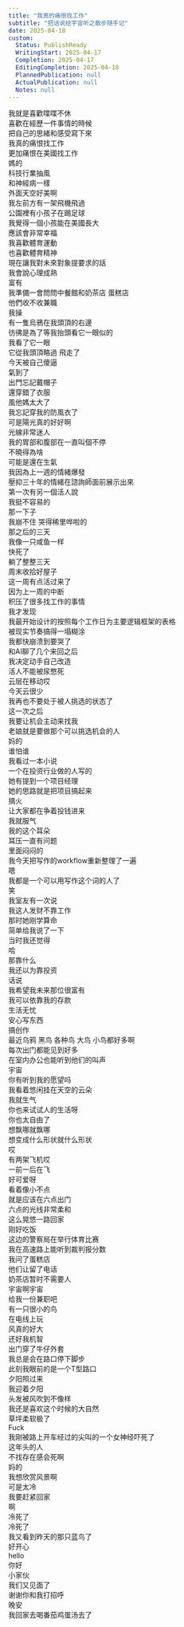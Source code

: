 ```yaml
---
title: "我真的痛恨找工作"
subtitle: "把话说给宇宙听之散步随手记"
date: 2025-04-18
custom:
  Status: PublishReady
  WritingStart: 2025-04-17
  Completion: 2025-04-17
  EditingCompletion: 2025-04-18
  PlannedPublication: null
  ActualPublication: null
  Notes: null
---          
```

我就是喜歡喋喋不休          
喜歡在經歷一件事情的時候        
把自己的思緒和感受寫下來          
我真的痛恨找工作        
更加痛恨在美國找工作          
媽的        
科技行業抽風        
和神經病一樣          
外面天空好美啊        
我左前方有一架飛機飛過          
公園裡有小孩子在踢足球          
我覺得一個小孩能在美國長大        
應該會非常幸福          
我喜歡體育運動        
也喜歡體育精神          
現在讓我對未來對象提要求的話        
我會說心理成熟        
富有          
我準備一會問問中餐館和奶茶店 蛋糕店        
他們收不收兼職          
我操        
有一隻烏鴉在我頭頂的右邊        
彷彿是為了等我抬頭看它一眼似的        
我看了它一眼        
它從我頭頂略過 飛走了          
今天被自己傻逼        
氣到了        
出門忘記戴帽子        
還穿錯了衣服          
風他媽太大了        
我忘記穿我的防風衣了        
可是陽光真的好好啊        
光線非常迷人          
我的胃部和腹部在一直叫個不停        
不曉得為啥        
可能是還在生氣          
我因為上一週的情緒爆發        
壓抑三十年的情緒在諮詢師面前展示出來        
第一次有另一個活人說        
我挺不容易的        
那一下子        
我崩不住 哭得稀里哗啦的          
那之后的三天        
我像一只咸鱼一样        
快死了        
躺了整整三天          
周末收拾好屋子        
这一周有点活过来了          
因为上一周的中断        
积压了很多找工作的事情          
我才发现        
我最开始设计的按照每个工作日为主要逻辑框架的表格        
被现实节奏搞得一塌糊涂        
我都快崩溃到要哭了          
和AI聊了几个来回之后        
我决定动手自己改造          
活人不能被尿憋死          
云层在移动哎        
今天云很少          
我再也不要处于被人挑选的状态了        
这一次之后        
我要让机会主动来找我        
老娘就是要做那个可以挑选机会的人        
妈的        
谁怕谁          
我看过一本小说        
一个在投资行业做的人写的        
她有提到一个项目经理        
她的思路就是把项目搞起来        
搞火        
让大家都在争着投钱进来          
我就服气        
我的这个耳朵        
耳压一直有问题        
里面闷闷的          
我今天把写作的workflow重新整理了一遍        
嗯        
我都是一个可以用写作这个词的人了        
笑          
我室友有一次说        
我这人发财不靠工作        
那时她刚学算命        
简单给我说了一下        
当时我还觉得        
哈        
那靠什么        
我还以为靠投资          
话说        
我希望我未来那位很富有        
我可以依靠我的存款        
生活无忧        
安心写东西        
搞创作          
最近乌鸦 黑鸟 各种鸟 大鸟 小鸟都好多啊        
每次出门都能见到好多        
在室内办公也能听到他们的叫声          
宇宙        
你有听到我的愿望吗          
我看着悠闲挂在天空的云朵        
我就生气        
你也来试试人的生活呀        
你也太自由了        
想飘哪就飘哪        
想变成什么形状就什么形状          
哎        
有两架飞机哎        
一前一后在飞        
好可爱呀        
看着像小不点          
就是应该在六点出门        
六点的光线非常柔和        
这么晃悠一路回家        
刚好吃饭          
这边的警察局在举行体育比赛        
我在高速路上能听到裁判报分数          
我问了蛋糕店        
他们让留了电话        
奶茶店暂时不需要人          
宇宙啊宇宙        
给我一份兼职吧          
有一只很小的鸟        
在电线上玩          
风真的好大        
还好我机智        
出门穿了牛仔外套          
我总是会在路口停下脚步        
此刻我眼前的是一个T型路口        
夕阳照过来        
我迎着夕阳        
头发被风吹到不像样        
我还是喜欢这个时候的大自然        
草坪柔软极了          
Fuck        
我刚被路上开车经过的尖叫的一个女神经吓死了        
这年头的人        
不找存在感会死啊        
妈的          
我想欣赏风景啊        
可是太冷        
我要赶紧回家          
啊        
冷死了        
冷死了          
我又看到昨天的那只蓝鸟了        
好开心        
hello        
你好        
小家伙        
我们又见面了        
谢谢你和我打招呼          
晚安        
我回家去喝番茄鸡蛋汤去了          
      